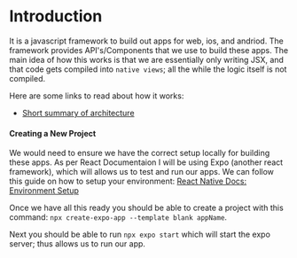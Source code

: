 # Introduction

It is a javascript framework to build out apps for web, ios, and andriod. The framework provides API's/Components that we use to build these apps. The main idea of how this works is that we are essentially only writing JSX, and that code gets compiled into ```native views```; all the while the logic itself is not compiled. <br>

Here are some links to read about how it works:
<ul>
    <li><a href="https://www.linkedin.com/pulse/compilation-process-react-native-rohit-bansal#:~:text=When%20a%20developer%20writes%20code,called%20the%20React%20Native%20CLI.&text=The%20React%20Native%20CLI%20uses,loaded%20by%20the%20native%20code.">Short summary of architecture</a></li>
</ul> 


#### Creating a New Project

We would need to ensure we have the correct setup locally for building these apps. As per React Documentaion I will be using Expo (another react framework), which will allows us to test and run our apps. We can follow this guide on how to setup your environment: <a href="https://reactnative.dev/docs/environment-setup">React Native Docs: Environment Setup</a>

Once we have all this ready you should be able to create a project with this command:
```npx create-expo-app --template blank appName```.

Next you should be able to run ```npx expo start``` which will start the expo server; thus allows us to run our app. 
